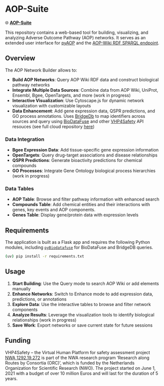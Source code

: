 # AOP-Suite

🌐 **[AOP-Suite](https://aopsuite.cloud.vhp4safety.nl/)**

This repository contains a web-based tool for building, visualizing, and analyzing Adverse Outcome Pathway (AOP) networks. It serves as an extended user interface for [pyAOP](https://github.com/jmillanacosta/pyaop) and the [AOP-Wiki RDF SPARQL endpoint](https://aopwiki.rdf.bigcat-bioinformatics.org/sparql/).

## Overview

The AOP Network Builder allows to:

- **Build AOP Networks**: Query AOP Wiki RDF data and construct biological pathway networks
- **Integrate Multiple Data Sources**: Combine data from AOP Wiki, UniProt, Ensembl, Bgee, OpenTargets, and more (work in progress)
- **Interactive Visualization**: Use Cytoscape.js for dynamic network visualization with customizable layouts
- **Data Enhancement**: Add gene expression data, QSPR predictions, and GO process annotations. Uses [BridgeDb](https://www.bridgedb.org/) to map identifiers across sources and query using [BioDataFuse](http://biodatafuse.org) and other [VHP4Safety](https://www.sciencrew.com/c/6586?title=VHP4Safety) API resouces (see full cloud repository [here](https://cloud.vhp4safety.nl/))


### Data Integration

- **Bgee Expression Data**: Add tissue-specific gene expression information
- **OpenTargets**: Query drug-target associations and disease relationships  
- **QSPR Predictions**: Generate bioactivity predictions for chemical compounds
- **GO Processes**: Integrate Gene Ontology biological process hierarchies (work in progress)


### Data Tables
- **AOP Table**: Browse and filter pathway information with enhanced search
- **Compounds Table**: Add chemical entities and their interactions with genes, key events and AOP components.
- **Genes Table**: Display gene/protein data with expression levels

## Requirements

The application is built as a Flask app and requires the following Python modules, including [`pyBiodatafuse`](https://pypi.org/project/pyBiodatafuse/) for BioDataFuse and BridgeDB queries.

```bash
(uv) pip install -r requirements.txt
```

## Usage

1. **Start Building**: Use the Query mode to search AOP Wiki or add elements manually
2. **Enhance Networks**: Switch to Enhance mode to add expression data, predictions, or annotations  
3. **Explore Data**: Use the interactive tables to browse and filter network components
4. **Analyze Results**: Leverage the visualization tools to identify biological relationships (work in progress)
5. **Save Work**: Export networks or save current state for future sessions

## Funding

VHP4Safety – the Virtual Human Platform for safety assessment project [NWA 1292.19.272](https://www.nwo.nl/projecten/nwa129219272) is part of the NWA research program ‘Research along Routes by Consortia (ORC)’, which is funded by the Netherlands Organization for Scientific Research (NWO). The project started on June 1, 2021 with a budget of over 10 million Euros and will last for the duration of 5 years.
